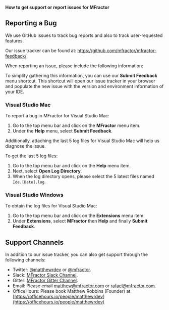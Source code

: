 **How to get support or report issues for MFractor**

## Reporting a Bug

We use GitHub issues to track bug reports and also to track user-requested features.

Our issue tracker can be found at: https://github.com/mfractor/mfractor-feedback/

When reporting an issue, please include the following information:

To simplify gathering this information, you can use our **Submit Feedback** menu shortcut. This shortcut will open our issue tracker in your browser and populate the new issue with the version and environment information of your IDE.

### Visual Studio Mac

To report a bug in MFractor for Visual Studio Mac:

 1. Go to the top menu bar and click on the **MFractor** menu item.
 2. Under the **Help** menu, select **Submit Feedback**.

Additionally, attaching the last 5 log files for Visual Studio Mac will help us diagnose the issue.

To get the last 5 log files:

 1. Go to the top menu bar and click on the **Help** menu item.
 2. Next, select **Open Log Directory**.
 3. When the log directory opens, please select the 5 latest files named `Ide.[Date].log`.

### Visual Studio Windows

To obtain the log files for Visual Studio Mac:

 1. Go to the top menu bar and click on the **Extensions** menu item.
 2. Under **Extensions**, select **MFractor** then **Help** and finally **Submit Feedback**.

## Support Channels

In addition to our issue tracker, you can also get support through the following channels:

* Twitter: [@matthewrdev](https://twitter.com/matthewrdev) or [@mfractor](https://twitter.com/fractor).
* Slack: [MFractor Slack Channel](https://xamarinchat.slack.com/archives/mfractor).
* Gitter: [MFractor Gitter Channel](https://gitter.im/mfractor/Lobby#).
* Email: Please email [matthew@mfractor.com](mailto:matthew@mfractor.com) or [rafael@mfractor.com](mailto:rafael@mfractor.com).
* OfficeHours: Please book Matthew Robbins (Founder) at [https://officehours.io/people/matthewrdev](https://officehours.io/people/matthewrdev)
